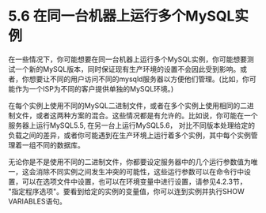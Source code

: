 # 5.6 在同一台机器上运行多个MySQL实例 #

在一些情况下，你可能想要在同一台机器上运行多个MySQL实例，你可能想要测试一个新的MySQL版本，同时保证现有生产环境的设置不会因此受到影响。或者，你想要让不同的用户访问不同的mysqld服务器以方便他们管理。(比如，你可能作为一个ISP为不同的客户提供单独的MySQL环境。)

在每个实例上使用不同的MySQL二进制文件，或者在多个实例上使用相同的二进制文件，或者这两种方案的混合。这些情况都是有允许的。比如说，你可能在一个服务器上运行MySQL5.5, 在另一台上运行MySQL5.6， 对比不同版本处理给定的负载之间的差异，或者你可能遇到在生产环境上运行着多个实例，其中每个实例管理着一组不同的数据库。

无论你是不是使用不同的二进制文件，你都要设定服务器中的几个运行参数值为唯一，这会消除不同实例之间发生冲突的可能性，这些运行参数可以在命令行中设置，可以在选项文件中设置，也可以在环境变量中进行设置，请参见4.2.3节， "指定程序选项"。要看到给定的实例的变量值，你可以连到实例并执行SHOW VARIABLES语句。

